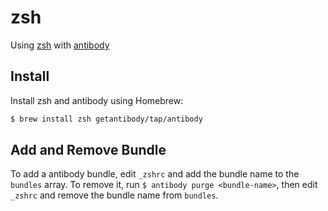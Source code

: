 # zsh

Using [zsh](http://www.zsh.org/) with [antibody](https://github.com/getantibody/antibody)

## Install

Install zsh and antibody using Homebrew:

```bash
$ brew install zsh getantibody/tap/antibody
```

## Add and Remove Bundle

To add a antibody bundle, edit `_zshrc` and add the bundle name to the `bundles` array. To remove it, run `$ antibody purge <bundle-name>`, then edit `_zshrc` and remove the bundle name from `bundles`.
